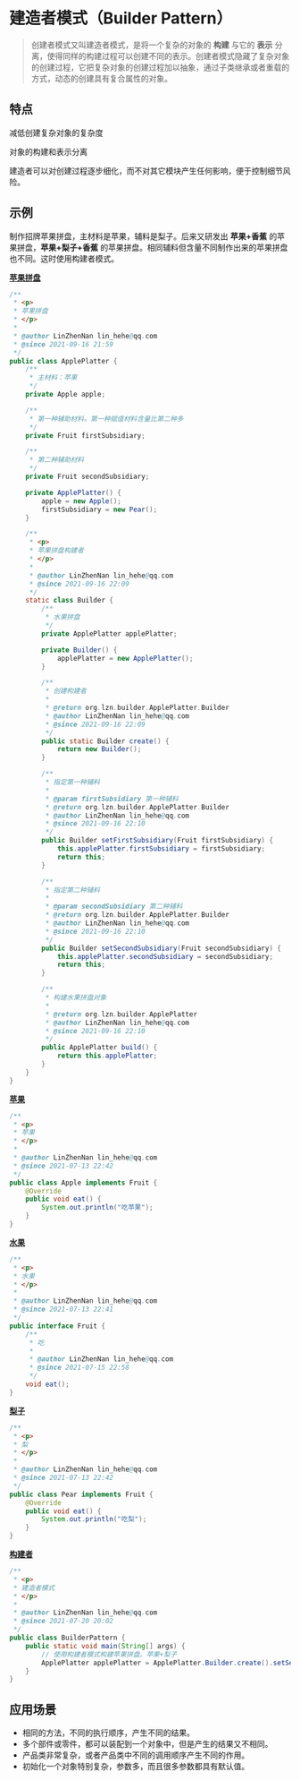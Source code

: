 # 建造者模式（Builder Pattern）

> 创建者模式又叫建造者模式，是将一个复杂的对象的 **构建** 与它的 **表示** 分离，使得同样的构建过程可以创建不同的表示。创建者模式隐藏了复杂对象的创建过程，它把复杂对象的创建过程加以抽象，通过子类继承或者重载的方式，动态的创建具有复合属性的对象。

## 特点

减低创建复杂对象的复杂度

对象的构建和表示分离

建造者可以对创建过程逐步细化，而不对其它模块产生任何影响，便于控制细节风险。

## 示例

制作招牌苹果拼盘，主材料是苹果，辅料是梨子。后来又研发出 **苹果+香蕉** 的苹果拼盘，**苹果+梨子+香蕉** 的苹果拼盘。相同辅料但含量不同制作出来的苹果拼盘也不同。这时使用构建者模式。

**[苹果拼盘](design-patterns/creational-pattern/src/main/java/org/lzn/builder/ApplePlatter.java)**

```java
/**
 * <p>
 * 苹果拼盘
 * </p>
 *
 * @author LinZhenNan lin_hehe@qq.com
 * @since 2021-09-16 21:59
 */
public class ApplePlatter {
    /**
     * 主材料：苹果
     */
    private Apple apple;

    /**
     * 第一种辅助材料。第一种赋值材料含量比第二种多
     */
    private Fruit firstSubsidiary;

    /**
     * 第二种辅助材料
     */
    private Fruit secondSubsidiary;

    private ApplePlatter() {
        apple = new Apple();
        firstSubsidiary = new Pear();
    }

    /**
     * <p>
     * 苹果拼盘构建者
     * </p>
     *
     * @author LinZhenNan lin_hehe@qq.com
     * @since 2021-09-16 22:09
     */
    static class Builder {
        /**
         * 水果拼盘
         */
        private ApplePlatter applePlatter;

        private Builder() {
            applePlatter = new ApplePlatter();
        }

        /**
         * 创建构建者
         *
         * @return org.lzn.builder.ApplePlatter.Builder
         * @author LinZhenNan lin_hehe@qq.com
         * @since 2021-09-16 22:09
         */
        public static Builder create() {
            return new Builder();
        }

        /**
         * 指定第一种辅料
         *
         * @param firstSubsidiary 第一种辅料
         * @return org.lzn.builder.ApplePlatter.Builder
         * @author LinZhenNan lin_hehe@qq.com
         * @since 2021-09-16 22:10
         */
        public Builder setFirstSubsidiary(Fruit firstSubsidiary) {
            this.applePlatter.firstSubsidiary = firstSubsidiary;
            return this;
        }

        /**
         * 指定第二种辅料
         *
         * @param secondSubsidiary 第二种辅料
         * @return org.lzn.builder.ApplePlatter.Builder
         * @author LinZhenNan lin_hehe@qq.com
         * @since 2021-09-16 22:10
         */
        public Builder setSecondSubsidiary(Fruit secondSubsidiary) {
            this.applePlatter.secondSubsidiary = secondSubsidiary;
            return this;
        }

        /**
         * 构建水果拼盘对象
         *
         * @return org.lzn.builder.ApplePlatter
         * @author LinZhenNan lin_hehe@qq.com
         * @since 2021-09-16 22:10
         */
        public ApplePlatter build() {
            return this.applePlatter;
        }
    }
}

```

**[苹果](design-patterns/creational-pattern/src/main/java/org/lzn/Apple.java)**

```java
/**
 * <p>
 * 苹果
 * </p>
 *
 * @author LinZhenNan lin_hehe@qq.com
 * @since 2021-07-13 22:42
 */
public class Apple implements Fruit {
    @Override
    public void eat() {
        System.out.println("吃苹果");
    }
}
```

**[水果](design-patterns/creational-pattern/src/main/java/org/lzn/Fruit.java)**

```java
/**
 * <p>
 * 水果
 * </p>
 *
 * @author LinZhenNan lin_hehe@qq.com
 * @since 2021-07-13 22:41
 */
public interface Fruit {
    /**
     * 吃
     *
     * @author LinZhenNan lin_hehe@qq.com
     * @since 2021-07-15 22:58
     */
    void eat();
}
```

**[梨子](design-patterns/creational-pattern/src/main/java/org/lzn/Pear.java)**

```java
/**
 * <p>
 * 梨
 * </p>
 *
 * @author LinZhenNan lin_hehe@qq.com
 * @since 2021-07-13 22:42
 */
public class Pear implements Fruit {
    @Override
    public void eat() {
        System.out.println("吃梨");
    }
}
```

**[构建者](design-patterns/creational-pattern/src/main/java/org/lzn/builder/BuilderPattern.java)**

```java
/**
 * <p>
 * 建造者模式
 * </p>
 *
 * @author LinZhenNan lin_hehe@qq.com
 * @since 2021-07-20 20:02
 */
public class BuilderPattern {
    public static void main(String[] args) {
        // 使用构建者模式构建苹果拼盘。苹果+梨子
        ApplePlatter applePlatter = ApplePlatter.Builder.create().setSecondSubsidiary(new Pear()).build();
    }
}
```

## 应用场景

- 相同的方法，不同的执行顺序，产生不同的结果。
- 多个部件或零件，都可以装配到一个对象中，但是产生的结果又不相同。
- 产品类非常复杂，或者产品类中不同的调用顺序产生不同的作用。
- 初始化一个对象特别复杂，参数多，而且很多参数都具有默认值。